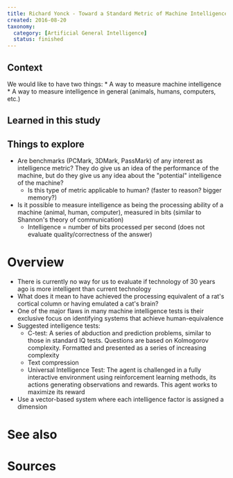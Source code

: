 ```yaml
---
title: Richard Yonck - Toward a Standard Metric of Machine Intelligence (2012)
created: 2016-08-20
taxonomy:
  category: [Artificial General Intelligence]
  status: finished
---
```


## Context
We would like to have two things:
	* A way to measure machine intelligence
	* A way to measure intelligence in general (animals, humans, computers, etc.)

## Learned in this study

## Things to explore
* Are benchmarks (PCMark, 3DMark, PassMark) of any interest as intelligence metric? They do give us an idea of the performance of the machine, but do they give us any idea about the "potential" intelligence of the machine?
	* Is this type of metric applicable to human? (faster to reason? bigger memory?)
* Is it possible to measure intelligence as being the processing ability of a machine (animal, human, computer), measured in bits (similar to Shannon's theory of communication)
	* Intelligence = number of bits processed per second (does not evaluate quality/correctness of the answer)

# Overview
* There is currently no way for us to evaluate if technology of 30 years ago is more intelligent than current technology
* What does it mean to have achieved the processing equivalent of a rat's cortical column or having emulated a cat's brain?
* One of the major flaws in many machine intelligence tests is their exclusive focus on identifying systems that achieve human-equivalence
* Suggested intelligence tests:
	* C-test: A series of abduction and prediction problems, similar to those in standard IQ tests. Questions are based on Kolmogorov complexity. Formatted and presented as a series of increasing complexity
	* Text compression
	* Universal Intelligence Test: The agent is challenged in a fully interactive environment using reinforcement learning methods, its actions generating observations and rewards. This agent works to maximize its reward
* Use a vector-based system where each intelligence factor is assigned a dimension

# See also

# Sources
